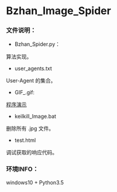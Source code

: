 # Bzhan_Image_Spider

### 文件说明：

* Bzhan_Spider.py：

算法实现。

* user_agents.txt

User-Agent 的集合。


* GIF_.gif:

[程序演示](http://image.little-rocket.cn/GIF_.gif) 


* keilkill_Image.bat

删除所有 .jpg 文件。

* test.html

调试获取的响应代码。

### 环境INFO：

windows10 + Python3.5




